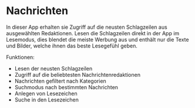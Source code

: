 # Nachrichten

In dieser App erhalten sie Zugriff auf die neusten Schlagzeilen aus ausgewählten Redaktionen. Lesen die Schlagzeilen direkt in der App im Lesemodus, dies blendet die meiste Werbung aus und enthält nur die Texte und Bilder, welche ihnen das beste Lesegefühl geben. 

Funktionen:
- Lesen der neusten Schlagzeilen
- Zugriff auf die beliebtesten Nachrichtenredaktionen
- Nachrichten gefiltert nach Kategorien
- Suchmodus nach bestimmten Nachrichten
- Anlegen von Lesezeichen
- Suche in den Lesezeichen
